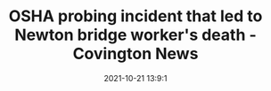 ---
"title": "OSHA probing incident that led to Newton bridge worker's death - Covington News"
"date": "2021-10-21 13:9:1"
"feed_name": "GOOGLENEWSCONSTRUCTION"
"feed_website": "https://news.google.com/search?q=construction%2Bincident&hl=en-US&gl=US&ceid=US:en"
"feed_rss": "https://news.google.com/rss/search?q=construction%2Bincident&hl=en-US&gl=US&ceid=US:en"
"link": "https://www.covnews.com/news/osha-probing-incident-led-newton-bridge-workers-death/"
"source": "{'href': 'https://www.covnews.com', 'title': 'Covington News'}"
"file": "_posts/2021-1-1-3e1a0c56afdc4badb8a2c097a9bdbc499b9d0f0e.md"
"accident": "0"
"drilling": "0"
"dead": "0"
"injured": "0"
"arrested": "0"
"place": "unknown place"
"where": "unknown site"
"causes": "unknown"
"place_uri": "unknown place"
---